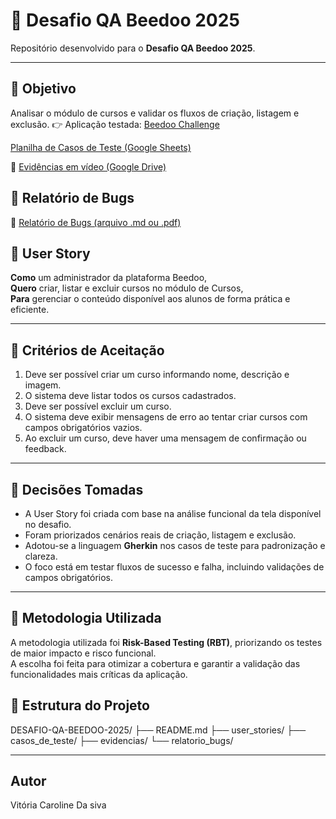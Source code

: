# 🧠 Desafio QA Beedoo 2025

Repositório desenvolvido para o **Desafio QA Beedoo 2025**.

---

## 🎯 Objetivo

Analisar o módulo de cursos e validar os fluxos de criação, listagem e exclusão.
👉  Aplicação testada: [Beedoo Challenge](https://creative-sherbet-a51eac.netlify.app/)

[Planilha de Casos de Teste (Google Sheets)](SEU_LINK_AQUI)

🎥 [Evidências em vídeo (Google Drive)](SEU_LINK_AQUI)

## 🐞  Relatório de Bugs
📄 [Relatório de Bugs (arquivo .md ou .pdf)](SEU_LINK_AQUI)

## 🧩 User Story

**Como** um administrador da plataforma Beedoo,  
**Quero** criar, listar e excluir cursos no módulo de Cursos,  
**Para** gerenciar o conteúdo disponível aos alunos de forma prática e eficiente.

---
## 🎯 Critérios de Aceitação

1. Deve ser possível criar um curso informando nome, descrição e imagem. 
2. O sistema deve listar todos os cursos cadastrados.  
3. Deve ser possível excluir um curso.  
4. O sistema deve exibir mensagens de erro ao tentar criar cursos com campos obrigatórios vazios.  
5. Ao excluir um curso, deve haver uma mensagem de confirmação ou feedback.

---
## 🧩 Decisões Tomadas

- A User Story foi criada com base na análise funcional da tela disponível no desafio.  
- Foram priorizados cenários reais de criação, listagem e exclusão.  
- Adotou-se a linguagem **Gherkin** nos casos de teste para padronização e clareza.  
- O foco está em testar fluxos de sucesso e falha, incluindo validações de campos obrigatórios.

---

## 🧪 Metodologia Utilizada

A metodologia utilizada foi **Risk-Based Testing (RBT)**, priorizando os testes de maior impacto e risco funcional.  
A escolha foi feita para otimizar a cobertura e garantir a validação das funcionalidades mais críticas da aplicação.


## 📁 Estrutura do Projeto

DESAFIO-QA-BEEDOO-2025/
├── README.md
├── user_stories/
├── casos_de_teste/
├── evidencias/
└── relatorio_bugs/


---

## Autor
Vitória Caroline Da siva
